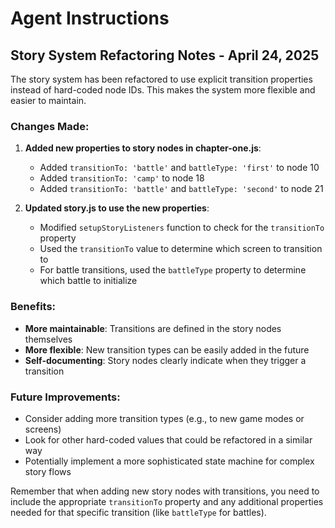 # Agent Instructions

## Story System Refactoring Notes - April 24, 2025

The story system has been refactored to use explicit transition properties instead of hard-coded node IDs. This makes the system more flexible and easier to maintain.

### Changes Made:

1. **Added new properties to story nodes in chapter-one.js**:
   - Added `transitionTo: 'battle'` and `battleType: 'first'` to node 10
   - Added `transitionTo: 'camp'` to node 18
   - Added `transitionTo: 'battle'` and `battleType: 'second'` to node 21

2. **Updated story.js to use the new properties**:
   - Modified `setupStoryListeners` function to check for the `transitionTo` property
   - Used the `transitionTo` value to determine which screen to transition to
   - For battle transitions, used the `battleType` property to determine which battle to initialize

### Benefits:

- **More maintainable**: Transitions are defined in the story nodes themselves
- **More flexible**: New transition types can be easily added in the future
- **Self-documenting**: Story nodes clearly indicate when they trigger a transition

### Future Improvements:

- Consider adding more transition types (e.g., to new game modes or screens)
- Look for other hard-coded values that could be refactored in a similar way
- Potentially implement a more sophisticated state machine for complex story flows

Remember that when adding new story nodes with transitions, you need to include the appropriate `transitionTo` property and any additional properties needed for that specific transition (like `battleType` for battles).